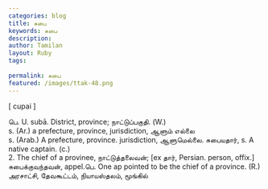 ```yaml
---
categories: blog
title: சுபை
keywords: சுபை
description: 
author: Tamilan
layout: Ruby
tags: 
 
permalink: சுபை
featured: /images/ttak-48.png
---
```

  
[ cupai ]  
  
பெ. U. subā. District, province; நாட்டுப்பகுதி. (W.)  
s. (Ar.) a prefecture, province, jurisdiction, ஆளும் எல்லை  
s. (Arab.) A prefecture, province. jurisdiction, ஆளுமெல்லை. சுபையதார், s. A native captain. (c.)  
2. The chief of a provinee, நாட்டுத்தலைவன்; [ex தார், Persian. person, offix.]  
சுபைக்குவந்தவன், appel.பெ. One ap pointed to be the chief of a province. (R.)  
அரசாட்சி, தேவகூட்டம், நியாயஸ்தலம், மூங்கில்